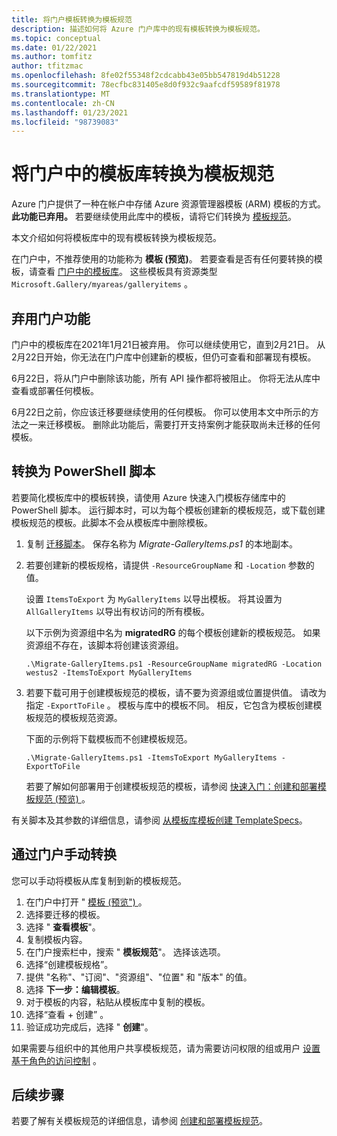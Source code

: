 ```yaml
---
title: 将门户模板转换为模板规范
description: 描述如何将 Azure 门户库中的现有模板转换为模板规范。
ms.topic: conceptual
ms.date: 01/22/2021
ms.author: tomfitz
author: tfitzmac
ms.openlocfilehash: 8fe02f55348f2cdcabb43e05bb547819d4b51228
ms.sourcegitcommit: 78ecfbc831405e8d0f932c9aafcdf59589f81978
ms.translationtype: MT
ms.contentlocale: zh-CN
ms.lasthandoff: 01/23/2021
ms.locfileid: "98739083"
---
```

# <a name="convert-template-gallery-in-portal-to-template-specs"></a>将门户中的模板库转换为模板规范

Azure 门户提供了一种在帐户中存储 Azure 资源管理器模板 (ARM) 模板的方式。 **此功能已弃用。** 若要继续使用此库中的模板，请将它们转换为 [模板规范](template-specs.md)。

本文介绍如何将模板库中的现有模板转换为模板规范。

在门户中，不推荐使用的功能称为 **模板 (预览)**。 若要查看是否有任何要转换的模板，请查看 [门户中的模板库](https://portal.azure.com/#blade/HubsExtension/BrowseResourceBlade/resourceType/Microsoft.Gallery%2Fmyareas%2Fgalleryitems)。 这些模板具有资源类型 `Microsoft.Gallery/myareas/galleryitems` 。

## <a name="deprecation-of-portal-feature"></a>弃用门户功能

门户中的模板库在2021年1月21日被弃用。 你可以继续使用它，直到2月21日。 从2月22日开始，你无法在门户库中创建新的模板，但仍可查看和部署现有模板。

6月22日，将从门户中删除该功能，所有 API 操作都将被阻止。 你将无法从库中查看或部署任何模板。

6月22日之前，你应该迁移要继续使用的任何模板。 你可以使用本文中所示的方法之一来迁移模板。 删除此功能后，需要打开支持案例才能获取尚未迁移的任何模板。

## <a name="convert-with-powershell-script"></a>转换为 PowerShell 脚本

若要简化模板库中的模板转换，请使用 Azure 快速入门模板存储库中的 PowerShell 脚本。 运行脚本时，可以为每个模板创建新的模板规范，或下载创建模板规范的模板。此脚本不会从模板库中删除模板。

1. 复制 [迁移脚本](https://github.com/Azure/azure-quickstart-templates/blob/master/201-templatespec-migrate-create/Migrate-GalleryItems.ps1)。 保存名称为 *Migrate-GalleryItems.ps1* 的本地副本。
1. 若要创建新的模板规格，请提供 `-ResourceGroupName` 和 `-Location` 参数的值。 

   设置 `ItemsToExport` 为 `MyGalleryItems` 以导出模板。 将其设置为 `AllGalleryItems` 以导出有权访问的所有模板。

   以下示例为资源组中名为 **migratedRG** 的每个模板创建新的模板规范。 如果资源组不存在，该脚本将创建该资源组。

   ```azurepowershell
   .\Migrate-GalleryItems.ps1 -ResourceGroupName migratedRG -Location westus2 -ItemsToExport MyGalleryItems
   ```

1. 若要下载可用于创建模板规范的模板，请不要为资源组或位置提供值。 请改为指定 `-ExportToFile` 。 模板与库中的模板不同。 相反，它包含为模板创建模板规范的模板规范资源。

   下面的示例将下载模板而不创建模板规范。

   ```azurepowershell
   .\Migrate-GalleryItems.ps1 -ItemsToExport MyGalleryItems -ExportToFile
   ```

   若要了解如何部署用于创建模板规范的模板，请参阅 [快速入门：创建和部署模板规范 (预览) ](quickstart-create-template-specs.md)。

有关脚本及其参数的详细信息，请参阅 [从模板库模板创建 TemplateSpecs](https://github.com/Azure/azure-quickstart-templates/tree/master/201-templatespec-migrate-create)。

## <a name="manually-convert-through-portal"></a>通过门户手动转换

您可以手动将模板从库复制到新的模板规范。

1. 在门户中打开 " [模板 (预览") ](https://portal.azure.com/#blade/HubsExtension/BrowseResourceBlade/resourceType/Microsoft.Gallery%2Fmyareas%2Fgalleryitems) 。
1. 选择要迁移的模板。
1. 选择 " **查看模板**"。
1. 复制模板内容。
1. 在门户搜索栏中，搜索 " **模板规范**"。 选择该选项。
1. 选择“创建模板规格”。
1. 提供 "名称"、"订阅"、"资源组"、"位置" 和 "版本" 的值。
1. 选择 **下一步：编辑模板**。
1. 对于模板的内容，粘贴从模板库中复制的模板。
1. 选择“查看 + 创建”  。
1. 验证成功完成后，选择 " **创建**"。

如果需要与组织中的其他用户共享模板规范，请为需要访问权限的组或用户 [设置基于角色的访问控制](../../role-based-access-control/tutorial-role-assignments-group-powershell.md) 。

## <a name="next-steps"></a>后续步骤

若要了解有关模板规范的详细信息，请参阅 [创建和部署模板规范](template-specs.md)。
